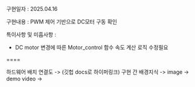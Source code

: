 구현일자 : 2025.04.16

구현내용 : PWM 제어 기반으로 DC모터 구동 확인

특이사항 및 미흡사항 : 

- DC motor 변경에 따른 Motor_control 함수 속도 계산 로직 수정필요

====

하드웨어 배치 연결도 -> (깃헙 docs로 하이퍼링크)
구현 간 배경지식 ->
image ->
demo video ->